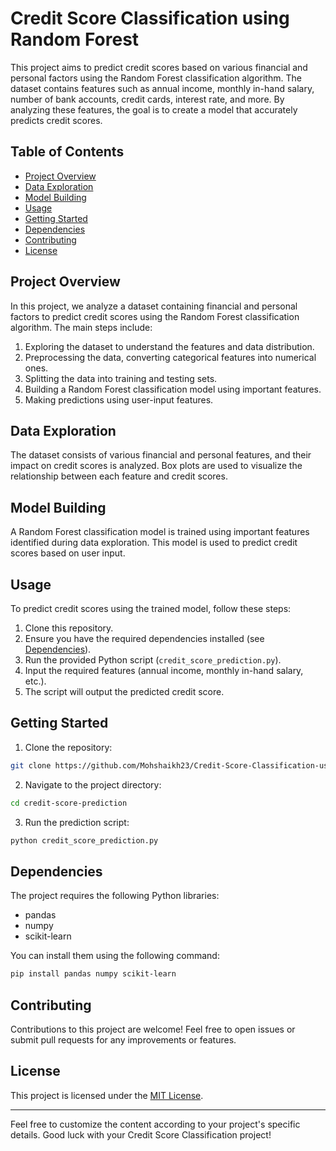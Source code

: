 # Credit Score Classification using Random Forest

This project aims to predict credit scores based on various financial and personal factors using the Random Forest classification algorithm. The dataset contains features such as annual income, monthly in-hand salary, number of bank accounts, credit cards, interest rate, and more. By analyzing these features, the goal is to create a model that accurately predicts credit scores.

## Table of Contents

- [Project Overview](#project-overview)
- [Data Exploration](#data-exploration)
- [Model Building](#model-building)
- [Usage](#usage)
- [Getting Started](#getting-started)
- [Dependencies](#dependencies)
- [Contributing](#contributing)
- [License](#license)

## Project Overview

In this project, we analyze a dataset containing financial and personal factors to predict credit scores using the Random Forest classification algorithm. The main steps include:

1. Exploring the dataset to understand the features and data distribution.
2. Preprocessing the data, converting categorical features into numerical ones.
3. Splitting the data into training and testing sets.
4. Building a Random Forest classification model using important features.
5. Making predictions using user-input features.

## Data Exploration

The dataset consists of various financial and personal features, and their impact on credit scores is analyzed. Box plots are used to visualize the relationship between each feature and credit scores.

## Model Building

A Random Forest classification model is trained using important features identified during data exploration. This model is used to predict credit scores based on user input.

## Usage

To predict credit scores using the trained model, follow these steps:

1. Clone this repository.
2. Ensure you have the required dependencies installed (see [Dependencies](#dependencies)).
3. Run the provided Python script (`credit_score_prediction.py`).
4. Input the required features (annual income, monthly in-hand salary, etc.).
5. The script will output the predicted credit score.

## Getting Started

1. Clone the repository:

```bash
git clone https://github.com/Mohshaikh23/Credit-Score-Classification-using-Random-Forest.git
```

2. Navigate to the project directory:

```bash
cd credit-score-prediction
```

3. Run the prediction script:

```bash
python credit_score_prediction.py
```

## Dependencies

The project requires the following Python libraries:

- pandas
- numpy
- scikit-learn

You can install them using the following command:

```bash
pip install pandas numpy scikit-learn
```

## Contributing

Contributions to this project are welcome! Feel free to open issues or submit pull requests for any improvements or features.

## License

This project is licensed under the [MIT License](LICENSE).

---

Feel free to customize the content according to your project's specific details. Good luck with your Credit Score Classification project!